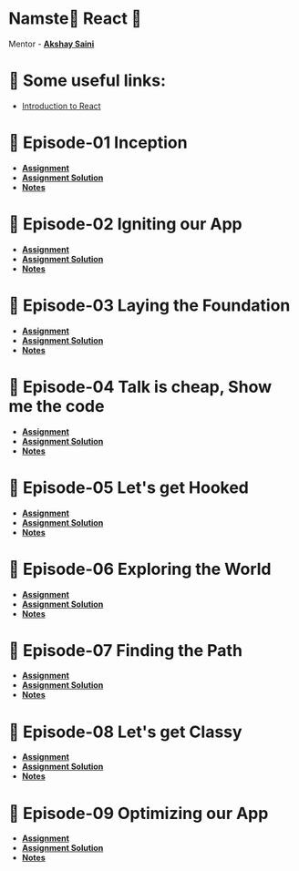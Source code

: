 # Namste🙏 React 🚀
Mentor - **[Akshay Saini](https://github.com/akshaymarch7)**

# 🔗 Some useful links:
- [Introduction to React](/React.md)
# 📗 Episode-01 Inception
- **[Assignment]()**
- **[Assignment Solution]()**
- **[Notes](</Hands-on Learnings/01-Inception/README.md>)**

# 📗 Episode-02 Igniting our App
- **[Assignment]()**
- **[Assignment Solution]()**
- **[Notes](<Hands-on Learnings/02-Igniting-our-app/README.md>)**

# 📗 Episode-03 Laying the Foundation
- **[Assignment]()**
- **[Assignment Solution]()**
- **[Notes]()**

# 📗 Episode-04 Talk is cheap, Show me the code
- **[Assignment]()**
- **[Assignment Solution]()**
- **[Notes]()**

# 📗 Episode-05 Let's get Hooked
- **[Assignment]()**
- **[Assignment Solution]()**
- **[Notes]()**

# 📗 Episode-06 Exploring the World
- **[Assignment]()**
- **[Assignment Solution]()**
- **[Notes]()**

# 📗 Episode-07 Finding the Path
- **[Assignment]()**
- **[Assignment Solution]()**
- **[Notes]()**

# 📗 Episode-08 Let's get Classy
- **[Assignment]()**
- **[Assignment Solution]()**
- **[Notes]()**

# 📗 Episode-09 Optimizing our App
- **[Assignment]()**
- **[Assignment Solution]()**
- **[Notes]()**
